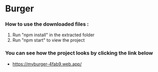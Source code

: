 # Burger
### How to use the downloaded files :
1. Run "npm install" in the extracted folder
2. Run "npm start" to view the project

### You can see how the project looks by clicking the link below
- https://myburger-4fab9.web.app/
